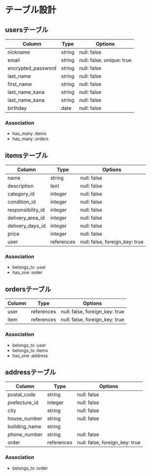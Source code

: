 # テーブル設計

## usersテーブル

| Column             | Type     | Options                   |
| ------------------ | -------- | ------------------------- |        
| nickname           | string   | null: false               |
| email              | string   | null: false, unique: true |
| encrypted_password | string   | null: false               |
| last_name          | string   | null: false               |
| first_name         | string   | null: false               |
| last_name_kana     | string   | null: false               |
| last_name_kana     | string   | null: false               |
| birthday           | date     | null: false               |


### Association
- has_many :items
- has_many :orders


## itemsテーブル

| Column             | Type        | Options                        |
| ------------------ | ----------- | -------------------------------|
| name               | string      | null: false                    |
| description        | text        | null: false                    |
| category_id        | integer     | null: false                    |
| condition_id       | integer     | null: false                    |
| responsibility_id  | integer     | null: false                    |
| delivery_area_id   | integer     | null: false                    |
| delivery_days_id   | integer     | null: false                    |
| price              | integer     | null: false                    |
| user               | references  | null: false, foreign_key: true |

### Association
- belongs_to :user
- has_one :order


## ordersテーブル

| Column | Type        | Options                         |
| ------ | ----------- | --------------------------------|
| user   | references  | null: false, foreign_key: true  |
| item   | references  | null: false, foreign_key: true  |

### Association
- belongs_to :user
- belongs_to :items
- has_one :address

## addressテーブル

| Column        | Type        | Options                         |
| ------------- | ----------- | --------------------------------|
| postal_code   | string      | null: false                     |
| prefecture_id | integer     | null: false                     |
| city          | string      | null: false                     |
| house_number  | string      | null: false                     |
| building_name | string      |                                 |
| phone_number  | string      | null: false                     |
| order         | references  | null: false, foreign_key: true  |

### Association
- belongs_to :order